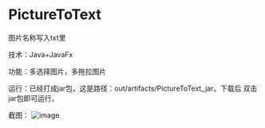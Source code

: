 # PictureToText
图片名称写入txt里

技术：Java+JavaFx

功能：多选择图片，多拖拉图片

运行：已经打成jar包，这是路径：out/artifacts/PictureToText_jar。下载后 双击jar包即可运行。

截图：
![image](https://img-blog.csdnimg.cn/20200812085446905.png?x-oss-process=image/watermark,type_ZmFuZ3poZW5naGVpdGk,shadow_10,text_aHR0cHM6Ly9ibG9nLmNzZG4ubmV0L3FxXzM5Mjg4OTYx,size_16,color_FFFFFF,t_70#pic_center)
